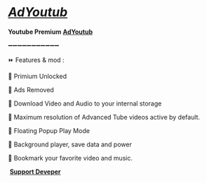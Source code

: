 # [*AdYoutub*](https://apkadmin.com/8bvzl0wmbh9h/Adyoutub____.apk.html)


**Youtube Premium**
[**AdYoutub**](https://apkadmin.com/8bvzl0wmbh9h/Adyoutub____.apk.html)







➖➖➖➖➖➖➖➖➖➖➖

⏩ Features & mod : 

🔶  Primium Unlocked

🔷 Ads Removed

🔶 Download Video and Audio to your internal storage

🔷 Maximum resolution of Advanced Tube videos active by default.

🔶 Floating Popup Play Mode

🔷 Background player, save data and power

🔶 Bookmark your favorite video and music.

⁩ 
[**Support Deveper**](https://www.buymeacoffee.com/Achuztechyofc)
